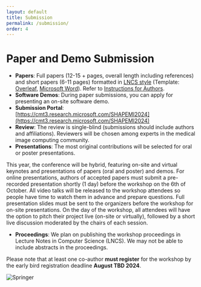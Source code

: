 ```yaml
---
layout: default
title: Submission
permalink: /submission/
order: 4
---
```

# Paper and Demo Submission

* **Papers**: Full papers (12-15 + pages, overall length including references) and short papers (6-11 pages) formatted in [LNCS style](https://www.springer.com/gp/computer-science/lncs/conference-proceedings-guidelines) (Template:    [Overleaf](https://www.overleaf.com/latex/templates/springer-lecture-notes-in-computer-science/kzwwpvhwnvfj), [Microsoft Word](https://resource-cms.springernature.com/springer-cms/rest/v1/content/19238706/data/v1)). Refer to [Instructions for Authors](https://resource-cms.springernature.com/springer-cms/rest/v1/content/19242230/data/).
* **Software Demos**: During paper submissions, you can apply for presenting an on-site software demo.
* **Submission Portal**: [https://cmt3.research.microsoft.com/SHAPEMI2024](https://cmt3.research.microsoft.com/SHAPEMI2024)
* **Review**: The review is single-blind (submissions should include authors and affiliations). Reviewers will be chosen among experts in the medical image computing community.
* **Presentations**: The most original contributions will be selected for oral or poster presentations.

This year, the conference will be hybrid, featuring on-site and virtual keynotes and presentations of papers (oral and poster) and demos. For online presentations, authors of accepted papers must submit a pre-recorded presentation shortly (1 day) before the workshop on the 6th of October. All video talks will be released to the workshop attendees so people have time to watch them in advance and prepare questions. Full presentation slides must be sent to the organizers before the workshop for on-site presentations. On the day of the workshop, all attendees will have the option to pitch their project live (on-site or virtually), followed by a short live discussion moderated by the chairs of each session.

* **Proceedings**: We plan on publishing the workshop proceedings in Lecture Notes in Computer Science (LNCS). We may not be able to include abstracts in the proceedings. 

Please note that at least one co-author **must register** for the workshop by the early bird registration deadline **August TBD 2024**.

![Springer](../images/springer.png "Springer")
